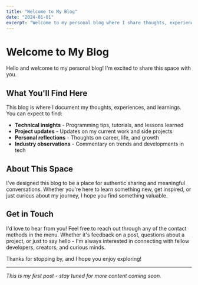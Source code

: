 ```yaml
---
title: "Welcome to My Blog"
date: "2024-01-01"
excerpt: "Welcome to my personal blog where I share thoughts, experiences, and insights."
---
```


# Welcome to My Blog

Hello and welcome to my personal blog! I'm excited to share this space with you.

## What You'll Find Here

This blog is where I document my thoughts, experiences, and learnings. You can expect to find:

- **Technical insights** - Programming tips, tutorials, and lessons learned
- **Project updates** - Updates on my current work and side projects
- **Personal reflections** - Thoughts on career, life, and growth
- **Industry observations** - Commentary on trends and developments in tech

## About This Space

I've designed this blog to be a place for authentic sharing and meaningful conversations. Whether you're here to learn something new, get inspired, or just curious about my journey, I hope you find something valuable.

## Get in Touch

I'd love to hear from you! Feel free to reach out through any of the contact methods in the menu. Whether it's feedback on a post, questions about a project, or just to say hello - I'm always interested in connecting with fellow developers, creators, and curious minds.

Thanks for stopping by, and I hope you enjoy exploring!

---

*This is my first post - stay tuned for more content coming soon.*